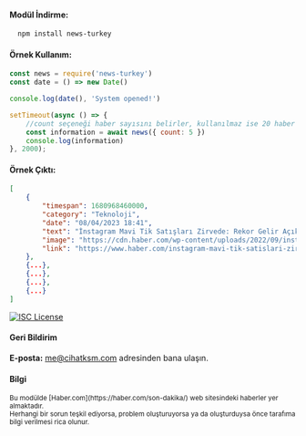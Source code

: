 #### Modül İndirme:

```bash
  npm install news-turkey
```

#### Örnek Kullanım:
```js
const news = require('news-turkey')
const date = () => new Date()

console.log(date(), 'System opened!')

setTimeout(async () => {
    //count seçeneği haber sayısını belirler, kullanılmaz ise 20 haber gönderilir.
    const information = await news({ count: 5 })
    console.log(information)
}, 2000);
```

#### Örnek Çıktı:
```json
[
    {
        "timespan": 1680968460000,
        "category": "Teknoloji",
        "date": "08/04/2023 18:41",
        "text": "İnstagram Mavi Tik Satışları Zirvede: Rekor Gelir Açıklandı",
        "image": "https://cdn.haber.com/wp-content/uploads/2022/09/instagramdan-hikaye-videolar-artik-parcalara-bolunmeyecek-40663.jpg",
        "link": "https://www.haber.com/instagram-mavi-tik-satislari-zirvede-rekor-gelir-aciklandi-694876/"
    },
    {...},
    {...},
    {...},
    {...}
]
```

[![ISC License](https://img.shields.io/badge/License-ISC-green.svg)](https://choosealicense.com/licenses/isc/)

#### Geri Bildirim

**E-posta:** me@cihatksm.com adresinden bana ulaşın.

#### Bilgi

<small>
Bu modülde [Haber.com](https://haber.com/son-dakika/) web sitesindeki haberler yer almaktadır.
<br>
Herhangi bir sorun teşkil ediyorsa, problem oluşturuyorsa ya da oluşturduysa önce tarafıma bilgi verilmesi rica olunur.
</small>